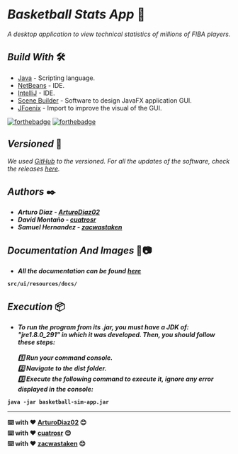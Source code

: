 # <b>_Basketball Stats App_ 🏀 </b>

_A desktop application to view technical statistics of millions of FIBA players._

## <b>_Build With_</b> 🛠️

* [Java](https://www.oracle.com/co/java/technologies/javase/javase-jdk8-downloads.html) - Scripting language.
* [NetBeans](https://netbeans.apache.org/) - IDE.
* [IntelliJ](https://www.jetbrains.com/es-es/idea/) - IDE.
* [Scene Builder](https://gluonhq.com/products/scene-builder/) - Software to design JavaFX application GUI.
* [JFoenix](https://github.com/sshahine/JFoenix) - Import to improve the visual of the GUI.

[![forthebadge](https://forthebadge.com/images/badges/made-with-java.svg)](https://forthebadge.com) [![forthebadge](https://forthebadge.com/images/badges/built-with-love.svg)](https://forthebadge.com)

## <b>_Versioned_</b> 📌

_We used [GitHub](https://github.com/) to the versioned. For all the updates of the software, check the releases [here](https://github.com/cuatrosr/car-renting-javafx/releases)._

## <b>_Authors_ ✒️

* _Arturo Diaz - [ArturoDiaz02](https://github.com/ArturoDiaz02)_
* _David Montaño - [cuatrosr](https://github.com/cuatrosr)_
* _Samuel Hernandez - [zacwastaken](https://github.com/GabrielSB19)_

## <b>_Documentation And Images_</b> 💬📷

* _All the documentation can be found [here](https://github.com/zacwastaken/basketball-sim-app/blob/main/docs/Engineering%20Method.pdf)_ <br>
```
src/ui/resources/docs/
```
## <b>_Execution_</b> 📦
   
* _To run the program from its .jar, you must have a JDK of: "jre1.8.0_291" in which it was developed. Then, you should follow these steps: <br><br> 1️⃣ Run your command console. <br> 2️⃣ Navigate to the dist folder.<br> 3️⃣ Execute the following command to execute it, ignore any error displayed in the console:_<br>
```
java -jar basketball-sim-app.jar
```
  
---
⌨️ with ❤️ [ArturoDiaz02](https://github.com/ArturoDiaz02) 😊<br>
⌨️ with ❤️ [cuatrosr](https://github.com/cuatrosr) 😊<br>
⌨️ with ❤️ [zacwastaken](https://github.com/GabrielSB19) 😊<br>
